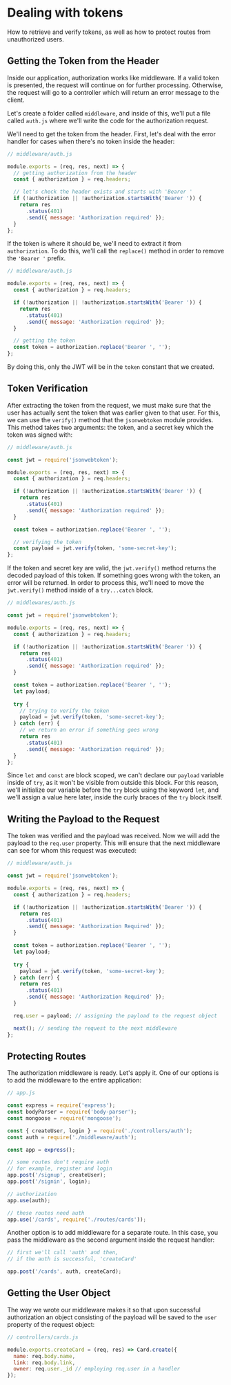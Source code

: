 # Dealing with tokens

How to retrieve and verify tokens, as well as how to protect routes from unauthorized users.

## Getting the Token from the Header

Inside our application, authorization works like middleware. If a valid token is presented, the request will continue on for further processing. Otherwise, the request will go to a controller which will return an error message to the client.

Let's create a folder called `middleware`, and inside of this, we'll put a file called `auth.js` where we'll write the code for the authorization request.

We'll need to get the token from the header. First, let's deal with the error handler for cases when there's no token inside the header:

```jsx
// middleware/auth.js

module.exports = (req, res, next) => {
  // getting authorization from the header
  const { authorization } = req.headers;

  // let's check the header exists and starts with 'Bearer '
  if (!authorization || !authorization.startsWith('Bearer ')) {
    return res
      .status(401)
      .send({ message: 'Authorization required' });
  }
};
```

If the token is where it should be, we'll need to extract it from `authorization`. To do this, we'll call the `replace()` method in order to remove the `'Bearer '` prefix.

```jsx
// middleware/auth.js

module.exports = (req, res, next) => {
  const { authorization } = req.headers;

  if (!authorization || !authorization.startsWith('Bearer ')) {
    return res
      .status(401)
      .send({ message: 'Authorization required' });
  }

  // getting the token
  const token = authorization.replace('Bearer ', '');
};
```

By doing this, only the JWT will be in the `token` constant that we created.

## Token Verification

After extracting the token from the request, we must make sure that the user has actually sent the token that was earlier given to that user. For this, we can use the `verify()` method that the `jsonwebtoken` module provides. This method takes two arguments: the token, and a secret key which the token was signed with:

```jsx
// middleware/auth.js

const jwt = require('jsonwebtoken');

module.exports = (req, res, next) => {
  const { authorization } = req.headers;

  if (!authorization || !authorization.startsWith('Bearer ')) {
    return res
      .status(401)
      .send({ message: 'Authorization required' });
  }

  const token = authorization.replace('Bearer ', '');

  // verifying the token
  const payload = jwt.verify(token, 'some-secret-key');
};
```

If the token and secret key are valid, the `jwt.verify()` method returns the decoded payload of this token. If something goes wrong with the token, an error will be returned. In order to process this, we'll need to move the `jwt.verify()` method inside of a `try...catch` block.

```jsx
// middlewares/auth.js

const jwt = require('jsonwebtoken');

module.exports = (req, res, next) => {
  const { authorization } = req.headers;

  if (!authorization || !authorization.startsWith('Bearer ')) {
    return res
      .status(401)
      .send({ message: 'Authorization required' });
  }

  const token = authorization.replace('Bearer ', '');
  let payload;
  
  try {
    // trying to verify the token
    payload = jwt.verify(token, 'some-secret-key');
  } catch (err) {
    // we return an error if something goes wrong
    return res
      .status(401)
      .send({ message: 'Authorization required' });
  }
};
```

Since `let` and `const` are block scoped, we can't declare our `payload` variable inside of `try`, as it won't be visible from outside this block. For this reason, we'll initialize our variable before the `try` block using the keyword `let`, and we'll assign a value here later, inside the curly braces of the `try` block itself.

## Writing the Payload to the Request

The token was verified and the payload was received. Now we will add the payload to the `req.user` property. This will ensure that the next middleware can see for whom this request was executed:

```jsx
// middleware/auth.js

const jwt = require('jsonwebtoken');

module.exports = (req, res, next) => {
  const { authorization } = req.headers;

  if (!authorization || !authorization.startsWith('Bearer ')) {
    return res
      .status(401)
      .send({ message: 'Authorization Required' });
  }

  const token = authorization.replace('Bearer ', '');
  let payload;
  
  try {
    payload = jwt.verify(token, 'some-secret-key');
  } catch (err) {
    return res
      .status(401)
      .send({ message: 'Authorization Required' });
  }

  req.user = payload; // assigning the payload to the request object

  next(); // sending the request to the next middleware
};
```

## Protecting Routes

The authorization middleware is ready. Let's apply it. One of our options is to add the middleware to the entire application:

```jsx
// app.js

const express = require('express');
const bodyParser = require('body-parser');
const mongoose = require('mongoose');

const { createUser, login } = require('./controllers/auth');
const auth = require('./middleware/auth');

const app = express();

// some routes don't require auth
// for example, register and login
app.post('/signup', createUser);
app.post('/signin', login);

// authorization
app.use(auth);

// these routes need auth
app.use('/cards', require('./routes/cards'));
```

Another option is to add middleware for a separate route. In this case, you pass the middleware as the second argument inside the request handler:

```jsx
// first we'll call 'auth' and then,
// if the auth is successful, 'createCard'

app.post('/cards', auth, createCard);
```

## Getting the User Object

The way we wrote our middleware makes it so that upon successful authorization an object consisting of the payload will be saved to the `user` property of the request object:

```jsx
// controllers/cards.js

module.exports.createCard = (req, res) => Card.create({
  name: req.body.name,
  link: req.body.link,
  owner: req.user._id // employing req.user in a handler
});
```